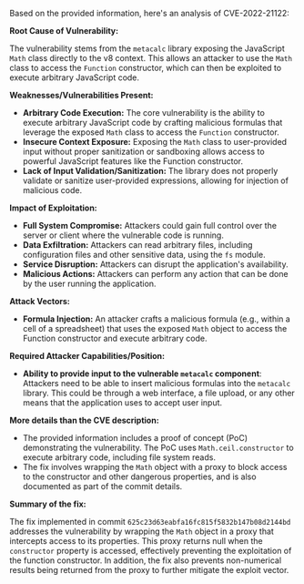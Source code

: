 Based on the provided information, here's an analysis of CVE-2022-21122:

**Root Cause of Vulnerability:**

The vulnerability stems from the `metacalc` library exposing the JavaScript `Math` class directly to the v8 context. This allows an attacker to use the `Math` class to access the `Function` constructor, which can then be exploited to execute arbitrary JavaScript code.

**Weaknesses/Vulnerabilities Present:**

*   **Arbitrary Code Execution:** The core vulnerability is the ability to execute arbitrary JavaScript code by crafting malicious formulas that leverage the exposed `Math` class to access the `Function` constructor.
*   **Insecure Context Exposure:** Exposing the `Math` class to user-provided input without proper sanitization or sandboxing allows access to powerful JavaScript features like the Function constructor.
*   **Lack of Input Validation/Sanitization:** The library does not properly validate or sanitize user-provided expressions, allowing for injection of malicious code.

**Impact of Exploitation:**

*   **Full System Compromise:** Attackers could gain full control over the server or client where the vulnerable code is running.
*   **Data Exfiltration:** Attackers can read arbitrary files, including configuration files and other sensitive data, using the `fs` module.
*   **Service Disruption:** Attackers can disrupt the application's availability.
*   **Malicious Actions:** Attackers can perform any action that can be done by the user running the application.

**Attack Vectors:**

*   **Formula Injection:** An attacker crafts a malicious formula (e.g., within a cell of a spreadsheet) that uses the exposed `Math` object to access the Function constructor and execute arbitrary code.

**Required Attacker Capabilities/Position:**

*   **Ability to provide input to the vulnerable `metacalc` component**: Attackers need to be able to insert malicious formulas into the `metacalc` library. This could be through a web interface, a file upload, or any other means that the application uses to accept user input.

**More details than the CVE description:**

*   The provided information includes a proof of concept (PoC) demonstrating the vulnerability. The PoC uses `Math.ceil.constructor` to execute arbitrary code, including file system reads.
*   The fix involves wrapping the `Math` object with a proxy to block access to the constructor and other dangerous properties, and is also documented as part of the commit details.

**Summary of the fix:**

The fix implemented in commit `625c23d63eabfa16fc815f5832b147b08d2144bd` addresses the vulnerability by wrapping the `Math` object in a proxy that intercepts access to its properties. This proxy returns null when the `constructor` property is accessed, effectively preventing the exploitation of the function constructor. In addition, the fix also prevents non-numerical results being returned from the proxy to further mitigate the exploit vector.